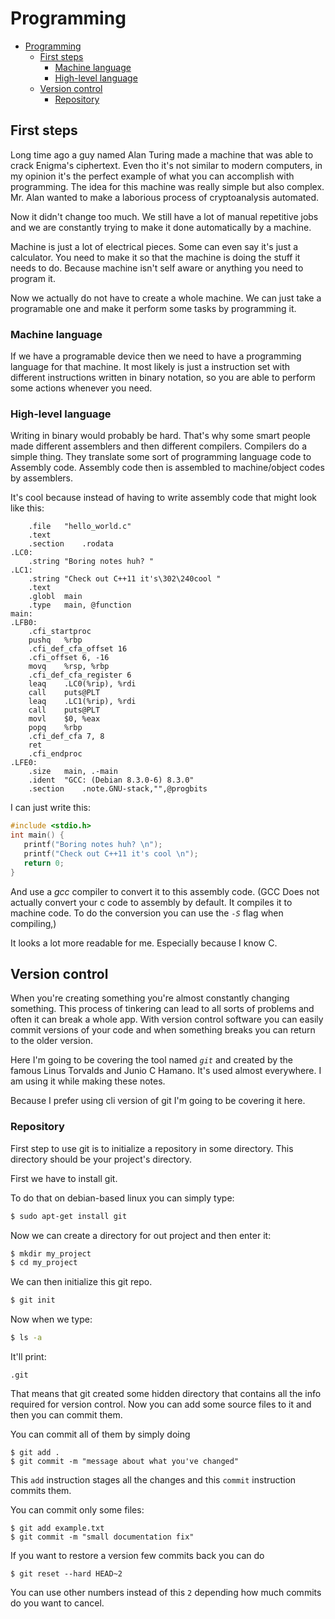 <!-- {% raw %} -->

# Programming

<!-- TOC -->

- [Programming](#programming)
	- [First steps](#first-steps)
		- [Machine language](#machine-language)
		- [High-level language](#high-level-language)
	- [Version control](#version-control)
		- [Repository](#repository)

<!-- /TOC -->

## First steps

Long time ago a guy named Alan Turing made a machine that was able to crack Enigma's ciphertext.
Even tho it's not similar to modern computers, in my opinion it's the perfect example of what you can accomplish with programming.
The idea for this machine was really simple but also complex. Mr. Alan wanted to make a laborious process of cryptoanalysis automated.

Now it didn't change too much. We still have a lot of manual repetitive jobs and we are constantly trying to make it done automatically by a machine.

Machine is just a lot of electrical pieces. Some can even say it's just a calculator. 
You need to make it so that the machine is doing the stuff it needs to do. Because machine isn't self aware or anything you need to program it.

Now we actually do not have to create a whole machine. We can just take a programable one and make it perform some tasks by programming it.

### Machine language

If we have a programable device then we need to have a programming language for that machine.
It most likely is just a instruction set with different instructions written in binary notation, so you are able to perform some actions whenever you need.

### High-level language

Writing in binary would probably be hard. That's why some smart people made different assemblers and then different compilers.
Compilers do a simple thing. They translate some sort of programming language code to Assembly code. Assembly code then is assembled to machine/object codes by assemblers.

It's cool because instead of having to write assembly code that might look like this:

<!-- cSpell:disable -->

```assembly
	.file	"hello_world.c"
	.text
	.section	.rodata
.LC0:
	.string	"Boring notes huh? "
.LC1:
	.string	"Check out C++11 it's\302\240cool "
	.text
	.globl	main
	.type	main, @function
main:
.LFB0:
	.cfi_startproc
	pushq	%rbp
	.cfi_def_cfa_offset 16
	.cfi_offset 6, -16
	movq	%rsp, %rbp
	.cfi_def_cfa_register 6
	leaq	.LC0(%rip), %rdi
	call	puts@PLT
	leaq	.LC1(%rip), %rdi
	call	puts@PLT
	movl	$0, %eax
	popq	%rbp
	.cfi_def_cfa 7, 8
	ret
	.cfi_endproc
.LFE0:
	.size	main, .-main
	.ident	"GCC: (Debian 8.3.0-6) 8.3.0"
	.section	.note.GNU-stack,"",@progbits
```
<!-- cSpell:enable -->

I can just write this:

```c
#include <stdio.h>
int main() {
   printf("Boring notes huh? \n");
   printf("Check out C++11 it's cool \n");
   return 0;
}
```

And use a *gcc* compiler to convert it to this assembly code.
(GCC Does not actually convert your c code to assembly by default. It compiles it to machine code. To do the conversion you can use the *`-S`* flag when compiling,)

It looks a lot more readable for me. Especially because I know C.

## Version control

When you're creating something you're almost constantly changing something.
This process of tinkering can lead to all sorts of problems and often it can break a whole app.
With version control software you can easily commit versions of your code and when something breaks you can return to the older version.

Here I'm going to be covering the tool named *`git`* and created by the famous Linus Torvalds and Junio C Hamano. It's used almost everywhere. I am using it while making these notes.

Because I prefer using cli version of git I'm going to be covering it here.

### Repository

First step to use git is to initialize a repository in some directory.
This directory should be your project's directory.

First we have to install git.

To do that on debian-based linux you can simply type:

```sh
$ sudo apt-get install git
```

Now we can create a directory for out project and then enter it:
```sh
$ mkdir my_project
$ cd my_project
```
We can then initialize this git repo.

```sh
$ git init
```

Now when we type:

```sh
$ ls -a
```

It'll print:

```
.git
```

That means that git created some hidden directory that contains all the info required for version control.
Now you can add some source files to it and then you can commit them.

You can commit all of them by simply doing

```
$ git add .
$ git commit -m "message about what you've changed"
```

This `add` instruction stages all the changes and this `commit` instruction commits them.

You can commit only some files:

```
$ git add example.txt
$ git commit -m "small documentation fix"
```

If you want to restore a version few commits back you can do
```
$ git reset --hard HEAD~2
```
You can use other numbers instead of this `2` depending how much commits do you want to cancel.

<!-- {% endraw %} -->

